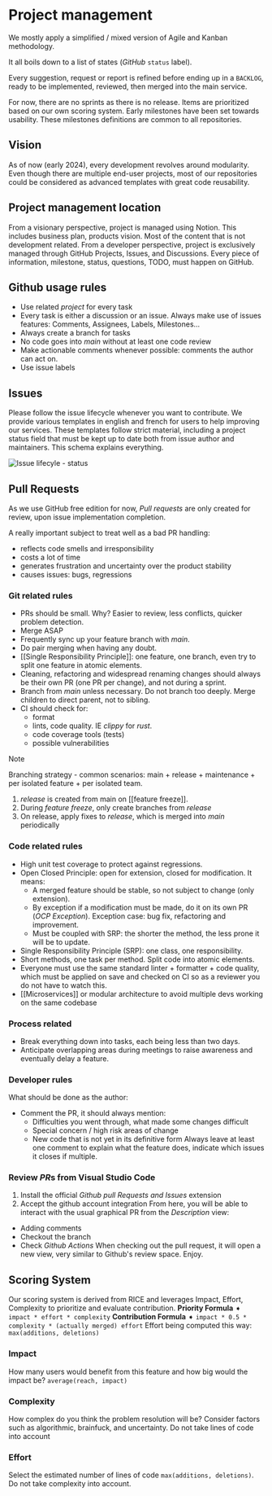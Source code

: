 # Project management

We mostly apply a simplified / mixed version of Agile and Kanban methodology.

It all boils down to a list of states (_GitHub_ `status` label).

Every suggestion, request or report is refined before ending up in a `BACKLOG`, ready to be implemented, reviewed, then merged into the main service.

For now, there are no sprints as there is no release.
Items are prioritized based on our own scoring system.
Early milestones have been set towards usability. These milestones definitions are common to all repositories.

## Vision

As of now (early 2024), every development revolves around modularity.
Even though there are multiple end-user projects, most of our repositories could be considered as advanced templates with great code reusability.

## Project management location

From a visionary perspective, project is managed using Notion. This includes business plan, products vision. Most of the content that is not development related.
From a developer perspective, project is exclusively managed through GitHub Projects, Issues, and Discussions.
Every piece of information, milestone, status, questions, TODO, must happen on GitHub.

## Github usage rules

- Use related _project_ for every task
- Every task is either a discussion or an issue. Always make use of issues features: Comments, Assignees, Labels, Milestones...
- Always create a branch for tasks
- No code goes into _main_ without at least one code review
- Make actionable comments whenever possible: comments the author can act on.
- Use issue labels

## Issues

Please follow the issue lifecycle whenever you want to contribute.
We provide various templates in english and french for users to help improving our services.
These templates follow strict material, including a project status field that must be kept up to date both from issue author and maintainers.
This schema explains everything.

![Issue lifecyle - status](issue-lifecyle-status.svg)

## Pull Requests

As we use GitHub free edition for now, _Pull requests_ are only created for review, upon issue implementation completion.

A really important subject to treat well as a bad PR handling:

- reflects code smells and irresponsibility
- costs a lot of time
- generates frustration and uncertainty over the product stability
- causes issues: bugs, regressions

### Git related rules

- PRs should be small. Why? Easier to review, less conflicts, quicker problem detection.
- Merge ASAP
- Frequently sync up your feature branch with _main_.
- Do pair merging when having any doubt.
- [[Single Responsibility Principle]]: one feature, one branch, even try to split one feature in atomic elements.
- Cleaning, refactoring and widespread renaming changes should always be their own PR (one PR per change), and not during a sprint.
- Branch from _main_ unless necessary. Do not branch too deeply. Merge children to direct parent, not to sibling.
- CI should check for:
  - format
  - lints, code quality. IE _clippy_ for _rust_.
  - code coverage tools (tests)
  - possible vulnerabilities

> [!Note]
> Branching strategy - common scenarios: main + release + maintenance + per isolated feature + per isolated team.
>
> 1. _release_ is created from main on [[feature freeze]].
> 2. During _feature freeze_, only create branches from _release_
> 3. On release, apply fixes to _release_, which is merged into _main_ periodically

### Code related rules

- High unit test coverage to protect against regressions.
- Open Closed Principle: open for extension, closed for modification. It means:
  - A merged feature should be stable, so not subject to change (only extension).
  - By exception if a modification must be made, do it on its own PR (_OCP Exception_).
    Exception case: bug fix, refactoring and improvement.
  - Must be coupled with SRP: the shorter the method, the less prone it will be to update.
- Single Responsibility Principle (SRP): one class, one responsibility.
- Short methods, one task per method. Split code into atomic elements.
- Everyone must use the same standard linter + formatter + code quality, which must be applied on save and checked on CI so as a reviewer you do not have to watch this.
- [[Microservices]] or modular architecture to avoid multiple devs working on the same codebase

### Process related

- Break everything down into tasks, each being less than two days.
- Anticipate overlapping areas during meetings to raise awareness and eventually delay a feature.

### Developer rules

What should be done as the author:

- Comment the PR, it should always mention:
  - Difficulties you went through, what made some changes difficult
  - Special concern / high risk areas of change
  - New code that is not yet in its definitive form
    Always leave at least one comment to explain what the feature does, indicate which issues it closes if multiple.

### Review *PR*s from Visual Studio Code

1. Install the official _Github pull Requests and Issues_ extension
2. Accept the github account integration
   From here, you will be able to interact with the usual graphical PR from the _Description_ view:

- Adding comments
- Checkout the branch
- Check _Github Actions_
  When checking out the pull request, it will open a new view, very similar to Github's review space.
  Enjoy.

## Scoring System

Our scoring system is derived from RICE and leverages Impact, Effort, Complexity to prioritize and evaluate contribution.
**Priority Formula** ➧ `impact * effort * complexity`
**Contribution Formula** ➧ `impact * 0.5 * complexity * (actually merged) effort`
Effort being computed this way: `max(additions, deletions)`

### Impact

How many users would benefit from this feature and how big would the impact be? `average(reach, impact)`

### Complexity

How complex do you think the problem resolution will be? Consider factors such as algorithmic, brainfuck, and uncertainty. Do not take lines of code into account

### Effort

Select the estimated number of lines of code `max(additions, deletions)`. Do not take complexity into account.
